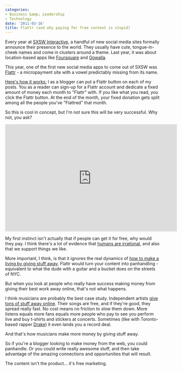 ```yaml
---
categories:
- Business &amp; Leadership
- Technology
date: '2011-03-16'
title: Flattr (and why paying for free content is stupid)
---
```


Every year at <a href="http://sxsw.com/interactive">SXSW Interactive</a>, a handful of new social media sites formally announce their presence to the world. They usually have cute, tongue-in-cheek names and come in clusters around a theme. Last year, it was about location-based apps like <a href="http://foursquare.com/">Foursquare</a> and <a href="http://gowalla.com/">Gowalla</a>.

This year, one of the first new social media apps to come out of SXSW was <a href="http://flattr.com/">Flattr</a> - a micropayment site with a vowel predictably missing from its name.

<a href="https://www.youtube.com/watch?v=9zrMlEEWBgY">Here's how it works:</a> I as a blogger can put a Flattr button on each of my posts. You as a reader can sign-up for a Flattr account and dedicate a fixed amount of money each month to "Flattr" with. If you like what you read, you click the Flattr button. At the end of the month, your fixed donation gets split among all the people you've "Flattred" that month.

So this is cool in concept, but I'm not sure this will be very successful. Why not, you ask?

<p align="center"><iframe title="YouTube video player" width="560" height="349" src="https://www.youtube.com/embed/9zrMlEEWBgY?rel=0" frameborder="0" allowfullscreen></iframe></p>
<!--more-->
My first instinct isn't actually that if people can get it for free, why would they pay. I think there's a lot of evidence that <a href="http://danariely.com/">humans are irrational</a>, and also that we support things we like.

More important, I think, is that it ignores the real dynamics of <a href="https://gomakethings.com/how-to-monetize-your-blog-in-3-easy-steps/">how to make a living by giving stuff away</a>. Flattr would turn your content into panhandling - equivalent to what the dude with a guitar and a bucket does on the streets of NYC.

But when you look at people who really have success making money from giving their best work away online, that's not what happens.

I think musicians are probably the best case study. Independent artists <a href="http://www.danmills.net/">give tons of stuff away online</a>. Their songs are free, and if they're good, they spread really fast. No cost means no friction to slow them down. More listens equals more fans equals more people who pay to see you perform live and buy t-shirts and stickers at concerts. Sometimes (like with Toronto-based rapper <a href="http://en.wikipedia.org/wiki/Drake_%28entertainer%29">Drake</a>) it even lands you a record deal.

And that's how musicians make more money by giving stuff away.

So if you're a blogger looking to make money from the web, you could panhandle. Or you could write really awesome stuff, and then take advantage of the amazing connections and opportunities that will result.

The content isn't the product... it's free marketing.